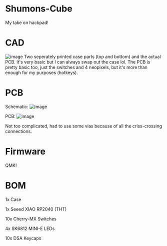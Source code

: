 # Shumons-Cube
My take on hackpad!

# CAD
![image](https://github.com/user-attachments/assets/9571a972-4078-4934-af63-98d9d0328f42)
Two seperately printed case parts (top and bottom) and the actual PCB. 
It's very basic but I can always swap out the case lol. The PCB is pretty basic too, just the switches and 4 neopixels, but it's more than enough for my purposes (hotkeys). 


# PCB
Schematic: ![image](https://github.com/user-attachments/assets/890bbdeb-6eda-4067-b498-a154a20e26c4)

PCB: ![image](https://github.com/user-attachments/assets/ca84581f-d398-4a4a-83e6-96df6d33f87f)

Not too complicated, had to use some vias because of all the criss-crossing connections. 


# Firmware
QMK! 


# BOM
1x Case

1x Seeed XIAO RP2040 (THT)

10x Cherry-MX Switches

4x SK6812 MINI-E LEDs

10x DSA Keycaps

